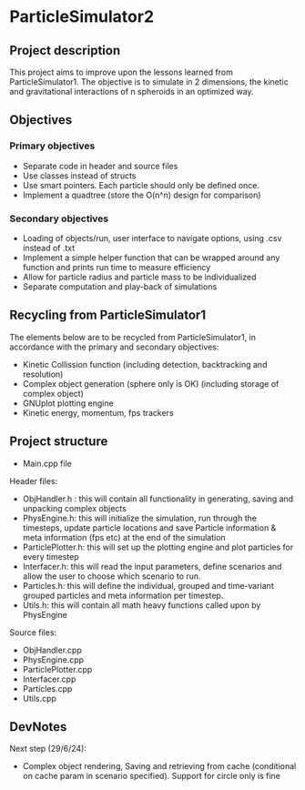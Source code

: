 # ParticleSimulator2

## Project description

This project aims to improve upon the lessons learned from ParticleSimulator1. The objective is to simulate in 2 dimensions, the kinetic and gravitational interactions of n spheroids in an optimized way.

## Objectives

### Primary objectives

*	Separate code in header and source files
*	Use classes instead of structs
*	Use smart pointers. Each particle should only be defined once.
*	Implement a quadtree (store the O(n^n) design for comparison) 

### Secondary objectives

* Loading of objects/run, user interface to navigate options, using .csv instead of .txt
*	Implement a simple helper function that can be wrapped around any function and prints run time to measure efficiency
*	Allow for particle radius and particle mass to be individualized
*	Separate computation and play-back of simulations

## Recycling from ParticleSimulator1

The elements below are to be recycled from ParticleSimulator1, in accordance with the primary and secondary objectives:
*	Kinetic Collission function (including detection, backtracking and resolution)
*	Complex object generation (sphere only is OK) (including storage of complex object)
*	GNUplot plotting engine
*	Kinetic energy, momentum, fps trackers

## Project structure

*	Main.cpp file

Header files:
*	ObjHandler.h : this will contain all functionality in generating, saving and unpacking complex objects
*	PhysEngine.h: this will initialize the simulation, run through the timesteps, update particle locations and save Particle information & meta information (fps etc) at the end of the simulation
*	ParticlePlotter.h: this will set up the plotting engine and plot particles for every timestep
*	Interfacer.h: this will read the input parameters, define scenarios and allow the user to choose which scenario to run.
* Particles.h: this will define the individual, grouped and time-variant grouped particles and meta information per timestep.
* Utils.h: this will contain all math heavy functions  called upon by PhysEngine 

Source files:
* ObjHandler.cpp
* PhysEngine.cpp
* ParticlePlotter.cpp
* Interfacer.cpp
* Particles.cpp
* Utils.cpp


## DevNotes

Next step (29/6/24):
*	Complex object rendering, Saving and retrieving from cache (conditional on cache param in scenario specified). Support for circle only is fine
